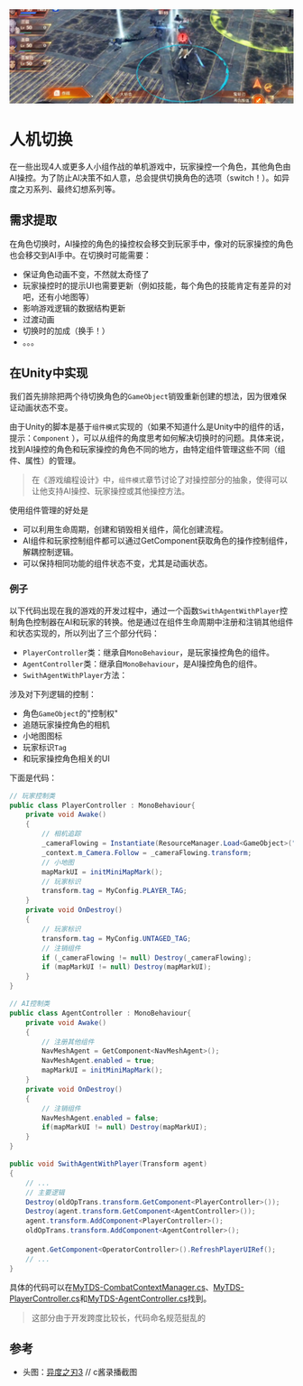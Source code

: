 <img src="../img/humanAgentSwitch-1.png">

# 人机切换

在一些出现4人或更多人小组作战的单机游戏中，玩家操控一个角色，其他角色由AI操控。为了防止AI决策不如人意，总会提供切换角色的选项（switch！）。如异度之刃系列、最终幻想系列等。

## 需求提取

在角色切换时，AI操控的角色的操控权会移交到玩家手中，像对的玩家操控的角色也会移交到AI手中。在切换时可能需要：
- 保证角色动画不变，不然就太奇怪了
- 玩家操控时的提示UI也需要更新（例如技能，每个角色的技能肯定有差异的对吧，还有小地图等）
- 影响游戏逻辑的数据结构更新
- 过渡动画
- 切换时的加成（换手！）
- 。。。

## 在Unity中实现

我们首先排除把两个待切换角色的`GameObject`销毁重新创建的想法，因为很难保证动画状态不变。

由于Unity的脚本是基于`组件模式`实现的（如果不知道什么是Unity中的组件的话，提示：`Component` ），可以从组件的角度思考如何解决切换时的问题。具体来说，找到AI操控的角色和玩家操控的角色不同的地方，由特定组件管理这些不同（组件、属性）的管理。
> 在《游戏编程设计》中，`组件模式`章节讨论了对操控部分的抽象，使得可以让他支持AI操控、玩家操控或其他操控方法。

使用组件管理的好处是
- 可以利用生命周期，创建和销毁相关组件，简化创建流程。
- AI组件和玩家控制组件都可以通过GetComponent获取角色的操作控制组件，解耦控制逻辑。
- 可以保持相同功能的组件状态不变，尤其是动画状态。

### 例子

以下代码出现在我的游戏的开发过程中，通过一个函数`SwithAgentWithPlayer`控制角色控制器在AI和玩家的转换。他是通过在组件生命周期中注册和注销其他组件和状态实现的，所以列出了三个部分代码：
- `PlayerController`类：继承自`MonoBehaviour`，是玩家操控角色的组件。
- `AgentController`类：继承自`MonoBehaviour`，是AI操控角色的组件。
- `SwithAgentWithPlayer`方法：

涉及对下列逻辑的控制：
- 角色`GameObject`的"控制权"
- 追随玩家操控角色的相机
- 小地图图标
- 玩家标识`Tag`
- 和玩家操控角色相关的UI

下面是代码：

```cs
// 玩家控制类
public class PlayerController : MonoBehaviour{
    private void Awake()
    {
        // 相机追踪
        _cameraFlowing = Instantiate(ResourceManager.Load<GameObject>("Characters/CameraFlowing"), transform);
        _context.m_Camera.Follow = _cameraFlowing.transform;
        // 小地图
        mapMarkUI = initMiniMapMark();
        // 玩家标识
        transform.tag = MyConfig.PLAYER_TAG;
    }
    private void OnDestroy()
    {
        // 玩家标识
        transform.tag = MyConfig.UNTAGED_TAG;
        // 注销组件
        if (_cameraFlowing != null) Destroy(_cameraFlowing);
        if (mapMarkUI != null) Destroy(mapMarkUI);
    }
}
```
```cs
// AI控制类
public class AgentController : MonoBehaviour{
    private void Awake()
    {
        // 注册其他组件
        NavMeshAgent = GetComponent<NavMeshAgent>();
        NavMeshAgent.enabled = true;
        mapMarkUI = initMiniMapMark();
    }
    private void OnDestroy()
    {
        // 注销组件
        NavMeshAgent.enabled = false;
        if(mapMarkUI != null) Destroy(mapMarkUI);
    }
}
```

```cs
public void SwithAgentWithPlayer(Transform agent)
{
    // ...
    // 主要逻辑
    Destroy(oldOpTrans.transform.GetComponent<PlayerController>());
    Destroy(agent.transform.GetComponent<AgentController>());
    agent.transform.AddComponent<PlayerController>();
    oldOpTrans.transform.AddComponent<AgentController>();

    agent.GetComponent<OperatorController>().RefreshPlayerUIRef();
    // ...
}
```

具体的代码可以在[MyTDS-CombatContextManager.cs](https://github.com/Unarimit/my-topdown-shooting-game/blob/0154b461cfff4dbdddf2188972c68159486be56e/Assets/Scripts/CombatLogic/CombatContextManager.cs)、[MyTDS-PlayerController.cs](https://github.com/Unarimit/my-topdown-shooting-game/blob/0154b461cfff4dbdddf2188972c68159486be56e/Assets/Scripts/CombatLogic/Characters/Player/PlayerController.cs)和[MyTDS-AgentController.cs](https://github.com/Unarimit/my-topdown-shooting-game/blob/0154b461cfff4dbdddf2188972c68159486be56e/Assets/Scripts/CombatLogic/Characters/Computer/Agent/AgentController.cs)找到。
> 这部分由于开发跨度比较长，代码命名规范挺乱的

## 参考
- 头图：[异度之刃3](https://www.nintendo.com.hk/switch/az3ha/index.html) // c酱录播截图